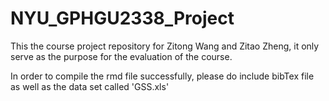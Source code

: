 # NYU_GPHGU2338_Project

This the course project repository for Zitong Wang and Zitao Zheng, it only serve as the purpose for the evaluation of the course.

In order to compile the rmd file successfully, please do include bibTex file as well as the data set called 'GSS.xls'
